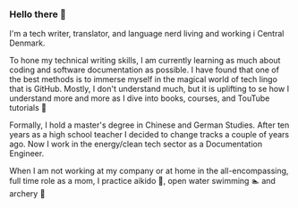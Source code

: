 ### Hello there 👋
I'm a tech writer, translator, and language nerd living and working i Central Denmark.

To hone my technical writing skills, I am currently learning as much about coding and software documentation as possible. I have found that one of the best methods is to immerse myself in the magical world of tech lingo that is GitHub. Mostly, I don't understand much, but it is uplifting to se how I understand more and more as I dive into books, courses, and TouTube tutorials 🔭

Formally, I hold a master's degree in Chinese and German Studies. After ten years as a high school teacher I decided to change tracks a couple of years ago. Now I work in the energy/clean tech sector as a Documentation Engineer. 

When I am not working at my company or at home in the all-encompassing, full time role as a mom, I practice aikido 🥋, open water swimming :swimmer: and archery :dart:



